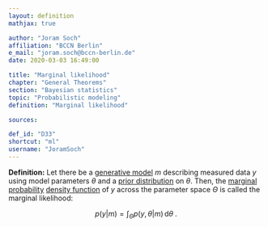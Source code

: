 ```yaml
---
layout: definition
mathjax: true

author: "Joram Soch"
affiliation: "BCCN Berlin"
e_mail: "joram.soch@bccn-berlin.de"
date: 2020-03-03 16:49:00

title: "Marginal likelihood"
chapter: "General Theorems"
section: "Bayesian statistics"
topic: "Probabilistic modeling"
definition: "Marginal likelihood"

sources:

def_id: "D33"
shortcut: "ml"
username: "JoramSoch"
---
```



**Definition:** Let there be a [generative model](/D/gm) $m$ describing measured data $y$ using model parameters $\theta$ and a [prior distribution](/D/prior) on $\theta$. Then, the [marginal probability](/D/prob-marg) [density function](/D/pdf) of $y$ across the parameter space $\Theta$ is called the marginal likelihood:

$$ \label{eq:ml}
p(y|m) = \int_{\Theta} p(y,\theta|m) \, \mathrm{d}\theta \; .
$$